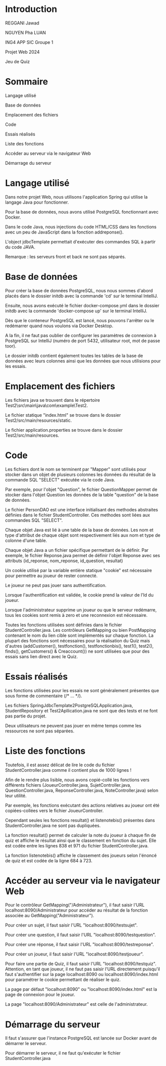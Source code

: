 # Introduction

REGGANI Jawad

NGUYEN Pha LUAN

ING4 APP SIC Groupe 1


Projet Web 2024

Jeu de Quiz




# Sommaire

Langage utilisé

Base de données

Emplacement des fichiers

Code

Essais réalisés

Liste des fonctions

Accéder au serveur via le navigateur Web

Démarrage du serveur


# Langage utilisé

Dans notre projet Web, nous utilisons l'application Spring qui utilise la langage Java pour fonctionner.

Pour la base de données, nous avons utilisé PostgreSQL fonctionnant avec Docker.

Dans le code Java, nous injections du code HTML/CSS dans les fonctions avec un peu de JavaScript dans la fonction addreponse().

L'object jdbcTemplate permettait d'exécuter des commandes SQL à partir du code JAVA.

Remarque : les serveurs front et back ne sont pas séparés.


# Base de données

Pour créer la base de données PostgreSQL, nous nous sommes d'abord placés dans le dossier initdb avec la commande 'cd' sur le terminal IntelliJ.

Ensuite, nous avons exécuté le fichier docker-compose.yml dans le dossier initdb avec la commande 'docker-compose up' sur le terminal IntelliJ.

Dès que le conteneur PostgreSQL est lancé, nous pouvons l'arrêter ou le redémarrer quand nous voulons via Docker Desktop.

A la fin, il ne faut pas oublier de configurer les paramètres de connexion à PostgreSQL sur IntelliJ (numéro de port 5432, utilisateur root, mot de passe toor).

Le dossier initdb contient également toutes les tables de la base de données avec leurs colonnes ainsi que les données que nous utilisions pour les essais.


# Emplacement des fichiers

Les fichiers java se trouvent dans le répertoire Test2\src\main\java\com\example\Test2.

Le fichier statique "index.html" se trouve dans le dossier Test2/src/main/resources/static.

Le fichier application.properties se trouve dans le dossier Test2/src/main/resources.


# Code

Les fichiers dont le nom se terminent par "Mapper" sont utilisés pour stocker dans un objet de plusieurs colonnes les données du résultat de la commande SQL "SELECT" exécutée via le code Java.

Par exemple, pour l'objet "Question", le fichier QuestionMapper permet de stocker dans l'objet Question les données de la table "question" de la base de données.

Le fichier PersonDAO est une interface initialisant des methodes abstraites définies dans le fichier StudentController. Ces methodes sont liées aux commandes SQL "SELECT".

Chaque objet Java est lié à une table de la base de données. Les nom et type d'attribut de chaque objet sont respectivement liés aux nom et type de colonne d'une table.

Chaque objet Java a un fichier spécifique permettant de le définir. Par exemple, le fichier Reponse.java permet de définir l'objet Reponse avec ses attributs (id_reponse, nom_reponse, id_question, resultat)

Un cookie utilisé par la variable entière statique "cookie" est nécessaire pour permettre au joueur de rester connecté.

Le joueur ne peut pas jouer sans authentification.

Lorsque l'authentification est validée, le cookie prend la valeur de l'Id du joueur.

Lorsque l'administrateur supprime un joueur ou que le serveur redémarre, tous les cookies sont remis à zero et une reconnexion est nécessaire.

Toutes les fonctions utilisées sont définies dans le fichier StudentController.java. Les contrôleurs GetMapping ou bien PostMapping contenant le nom du lien cible sont implémentés sur chaque fonction. La plupart des fonctions sont nécessaires pour la réalisation du Quiz mais d'autres (addCustomer(), testfonction(), testfonctionbis(), test1(), test2(), finds(), getCustomers() & Creaccount()) ne sont utilisées que pour des essais sans lien direct avec le Quiz.


# Essais réalisés

Les fonctions utilisées pour les essais ne sont généralement présentes que sous forme de commentaire (/* ... */).

Les fichiers SpringJdbcTemplate2PostgreSQLApplication.java, StudentRepository et Test2Apllication.java ne sont que des tests et ne font pas partie du projet.

Deux utilisateurs ne peuvent pas jouer en même temps comme les ressources ne sont pas séparées.


# Liste des fonctions

Toutefois, il est assez délicat de lire le code du fichier StudentController.java comme il contient plus de 1000 lignes !

Afin de le rendre plus lisible, nous avons copié-collé les fonctions vers différents fichiers (JoueurController.java, SujetController.java, QuestionController.java, ReponseController.java, NoteController.java) selon leur utilité.

Par exemple, les fonctions exécutant des actions relatives au joueur ont été copiées-collées vers le fichier JoueurController.

Cependant seules les fonctions resultat() et listenotebis() présentes dans StudentController.java ne sont pas dupliquées.

La fonction resultat() permet de calculer la note du joueur à chaque fin de quiz et affiche le résultat ainsi que le classement en fonction du sujet. Elle est codée entre les lignes 838 et 971 du fichier StudentController.java.

La fonction listenotebis() affiche le classement des joueurs selon l'énoncé de quiz et est codée de la ligne 684 à 723.


# Accéder au serveur via le navigateur Web

Pour le contrôleur GetMapping("/Administrateur"), il faut saisir l'URL localhost:8090/Administrateur pour accéder au résultat de la fonction associée au GetMapping("Administrateur").

Pour créer un sujet, il faut saisir l'URL "localhost:8090/testsujet".

Pour créer une question, il faut saisir l'URL "localhost:8090/testquestion".

Pour créer une réponse, il faut saisir l'URL "localhost:8090/testreponse".

Pour créer un joueur, il faut saisir l'URL "localhost:8090/testjoueur".

Pour faire une partie de Quiz, il faut saisir l'URL "localhost:8090/testquiz".
Attention, en tant que joueur, il ne faut pas saisir l'URL directement puisqu'il faut s'authentifier sur la page localhost:8090 ou localhost:8090/index.html pour paramétrer le cookie permettant de réaliser le quiz.

La page par défaut "localhost:8090" ou "localhost:8090/index.html" est la page de connexion pour le joueur.

La page "localhost:8090/Administrateur" est celle de l'administrateur.


# Démarrage du serveur

Il faut s'assurer que l'instance PostgreSQL est lancée sur Docker avant de démarrer le serveur.

Pour démarrer le serveur, il ne faut qu'exécuter le fichier StudentController.java

